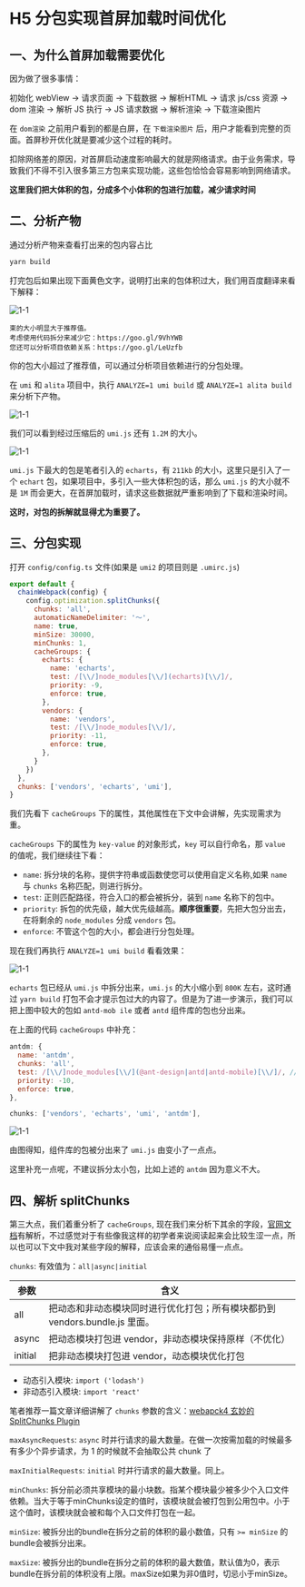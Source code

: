 # H5 分包实现首屏加载时间优化

## 一、为什么首屏加载需要优化

因为做了很多事情：

初始化 webView -> 请求页面 -> 下载数据 -> 解析HTML -> 请求 js/css 资源 -> dom 渲染 -> 解析 JS 执行 -> JS 请求数据 -> 解析渲染 -> 下载渲染图片

在 `dom渲染` 之前用户看到的都是白屏，在 `下载渲染图片` 后，用户才能看到完整的页面。首屏秒开优化就是要减少这个过程的耗时。

扣除网络差的原因，对首屏启动速度影响最大的就是网络请求。由于业务需求，导致我们不得不引入很多第三方包来实现功能，这些包恰恰会容易影响到网络请求。

**这里我们把大体积的包，分成多个小体积的包进行加载，减少请求时间**

## 二、分析产物

通过分析产物来查看打出来的包内容占比

```bash
yarn build
```

打完包后如果出现下面黄色文字，说明打出来的包体积过大，我们用百度翻译来看下解释：

![1-1](assets/../gitImg/splitChunks/1-1.jpg)

```
束的大小明显大于推荐值。
考虑使用代码拆分来减少它：https://goo.gl/9VhYWB
您还可以分析项目依赖关系：https://goo.gl/LeUzfb
```

你的包大小超过了推荐值，可以通过分析项目依赖进行的分包处理。

在 `umi` 和 `alita` 项目中，执行 `ANALYZE=1 umi build` 或 `ANALYZE=1 alita build` 来分析下产物。

![1-1](assets/../gitImg/splitChunks/1-2.jpg)

我们可以看到经过压缩后的 `umi.js` 还有 `1.2M` 的大小。

![1-1](assets/../gitImg/splitChunks/1-3.jpg)

`umi.js` 下最大的包是笔者引入的 `echarts`，有 `211kb` 的大小，这里只是引入了一个 `echart` 包，如果项目中，多引入一些大体积包的话，那么 `umi.js` 的大小就不是 `1M` 而会更大，在首屏加载时，请求这些数据就严重影响到了下载和渲染时间。

**这时，对包的拆解就显得尤为重要了。**

## 三、分包实现

打开 `config/config.ts` 文件(如果是 `umi2` 的项目则是 `.umirc.js`)

```js
export default {
  chainWebpack(config) {
    config.optimization.splitChunks({
      chunks: 'all',
      automaticNameDelimiter: '～',
      name: true,
      minSize: 30000,
      minChunks: 1,
      cacheGroups: {
        echarts: {
          name: 'echarts',
          test: /[\\/]node_modules[\\/](echarts)[\\/]/,
          priority: -9,
          enforce: true,
        },
        vendors: {
          name: 'vendors',
          test: /[\\/]node_modules[\\/]/,
          priority: -11,
          enforce: true,
        },
      }
    })
  },
  chunks: ['vendors', 'echarts', 'umi'],
}
```

我们先看下 `cacheGroups` 下的属性，其他属性在下文中会讲解，先实现需求为重。

`cacheGroups` 下的属性为 `key-value` 的对象形式，`key` 可以自行命名，那 `value` 的值呢，我们继续往下看： 

- `name`: 拆分块的名称，提供字符串或函数使您可以使用自定义名称,如果 `name` 与 `chunks` 名称匹配，则进行拆分。
- `test`: 正则匹配路径，符合入口的都会被拆分，装到 `name` 名称下的包中。
- `priority`: 拆包的优先级，越大优先级越高。**顺序很重要**，先把大包分出去，在将剩余的 `node_modules` 分成 `vendors` 包。
- `enforce`: 不管这个包的大小，都会进行分包处理。

现在我们再执行 `ANALYZE=1 umi build` 看看效果：

![1-1](assets/../gitImg/splitChunks/1-4.png)

`echarts` 包已经从 `umi.js` 中拆分出来，`umi.js` 的大小缩小到 `800K` 左右，这时通过 `yarn build` 打包不会才提示包过大的内容了。但是为了进一步演示，我们可以把上图中较大的包如 `antd-mob ile` 或者 `antd` 组件库的包也分出来。

在上面的代码 `cacheGroups` 中补充：

```js
antdm: {
  name: 'antdm',
  chunks: 'all',
  test: /[\\/]node_modules[\\/](@ant-design|antd|antd-mobile)[\\/]/, // 这里模拟有 antd 的情况，请根据实际项目具体考虑分析
  priority: -10,
  enforce: true,
},
```

```js
chunks: ['vendors', 'echarts', 'umi', 'antdm'],
```

![1-1](assets/../gitImg/splitChunks/1-5.png)

由图得知，组件库的包被分出来了 `umi.js` 由变小了一点点。

这里补充一点呢，不建议拆分太小包，比如上述的 `antdm` 因为意义不大。

## 四、解析 splitChunks

第三大点，我们着重分析了 `cacheGroups`, 现在我们来分析下其余的字段，[官网文档](https://webpack.js.org/plugins/split-chunks-plugin/)有解析，不过感觉对于有些像我这样的初学者来说阅读起来会比较生涩一点，所以也可以下文中我对某些字段的解释，应该会来的通俗易懂一点点。

`chunks`: 有效值为：`all|async|initial`

| 参数    | 含义                                                                        |
| ------- | --------------------------------------------------------------------------- |
| all     | 把动态和非动态模块同时进行优化打包；所有模块都扔到 vendors.bundle.js 里面。 |
| async   | 把动态模块打包进 vendor，非动态模块保持原样（不优化）                       |
| initial | 把非动态模块打包进 vendor，动态模块优化打包                                 |

- 动态引入模块: `import ('lodash')`
- 非动态引入模块: `import 'react'`

笔者推荐一篇文章详细讲解了 `chunks` 参数的含义：[webapck4 玄妙的 SplitChunks Plugin](https://juejin.im/post/5c08fe7d6fb9a04a0d56a702)

`maxAsyncRequests`: `async` 时并行请求的最大数量。在做一次按需加载的时候最多有多少个异步请求，为 1 的时候就不会抽取公共 chunk 了

`maxInitialRequests`: `initial` 时并行请求的最大数量。同上。

`minChunks`: 拆分前必须共享模块的最小块数。指某个模块最少被多少个入口文件依赖。当大于等于minChunks设定的值时，该模块就会被打包到公用包中。小于这个值时，该模块就会被和每个入口文件打包在一起。

`minSize`: 被拆分出的bundle在拆分之前的体积的最小数值，只有 `>= minSize` 的bundle会被拆分出来。

`maxSize`: 被拆分出的bundle在拆分之前的体积的最大数值，默认值为0，表示bundle在拆分前的体积没有上限。maxSize如果为非0值时，切忌小于minSize。













